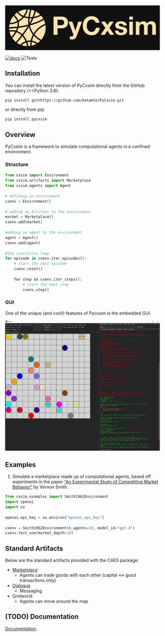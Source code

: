 ![PyCxsim Logo](docs/assets/pycxsim_full_logo.png)

[![docs](https://github.com/Aatamte/PyCxsim/workflows/docs/badge.svg)](https://Aatamte.github.io/PyCxsim/)
![Tests](https://github.com/Aatamte/PyCxsim/actions/workflows/python-tests.yml/badge.svg)


## Installation

You can install the latest version of PyCxsim directly from the GitHub repository (>=Python 3.8):

```bash
pip install git+https://github.com/Aatamte/PyCxsim.git
```

or directly from pip:

```bash
pip install pycxsim
```

## Overview

PyCxsim is a framework to simulate computational agents in a confined environment.

### Structure

```Python
from cxsim import Environment
from cxsim.artifacts import Marketplace
from cxsim.agents import Agent

# defining an environment
cxenv = Environment()

# adding an Artifact to the environment
market = Marketplace()
cxenv.add(market)

#adding an agent to the environment
agent = Agent()
cxenv.add(agent)

#the simulation loop
for episode in cxenv.iter_episodes():
    # start the next episode
    cxenv.reset()
    
    for step in cxenv.iter_steps():
        # start the next step
        cxenv.step()

```


### GUI

One of the unique (and cool!) features of Pycxsim is the embedded GUI.

![Image Description](./docs/assets/GUI_example.JPG)

## Examples

1. Simulate a marketplace made up of computational agents, based off experiments in the paper [“An Experimental Study of Competitive Market Behavior”](https://digitalcommons.chapman.edu/cgi/viewcontent.cgi?article=1027&context=economics_articles)  by Vernon Smith.
```Python
from cxsim.examples import Smith1962Environment
import openai
import os

openai.api_key = os.environ["openai_api_key"]

cxenv = Smith1962Environment(n_agents=10, model_id="gpt-4")
cxenv.test_one(market_depth=10)
```

## Standard Artifacts

Below are the standard artifacts provided with the CAES package:

- [Marketplace](https://github.com/Aatamte/CAES/blob/main/src/caes/artifacts/marketplace.py)
  - Agents can trade goods with each other (capital <-> good transactions only)
- [Dialogue](https://github.com/Aatamte/CAES/blob/main/src/caes/artifacts/dialogue.py)
  - Messaging 
- Gridworld
  - Agents can move around the map


## (TODO) Documentation

[Documentation](https://Aatamte.github.io/PyCxsim/).
